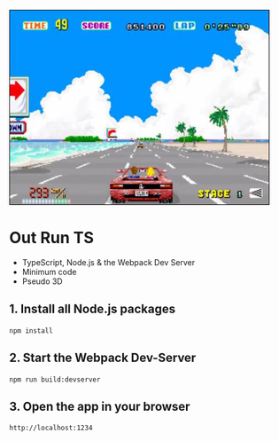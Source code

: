 ![babylon-zero](https://github.com/christopherstock/OutRunTs/raw/master/res/image/promo/screen0.png)
# Out Run TS

- TypeScript, Node.js &amp; the Webpack Dev Server
- Minimum code
- Pseudo 3D 

## 1. Install all Node.js packages
```
npm install
```

## 2. Start the Webpack Dev-Server
```
npm run build:devserver
```

## 3. Open the app in your browser
```
http://localhost:1234
```
